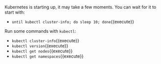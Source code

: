 Kubernetes is starting up, it may take a few moments. You can wait for it to start with:

- `until kubectl cluster-info; do sleep 10; done`{{execute}}

Run some commands with `kubectl`:

- `kubectl cluster-info`{{execute}}
- `kubectl version`{{execute}}
- `kubectl get nodes`{{execute}}
- `kubectl get namespaces`{{execute}}
